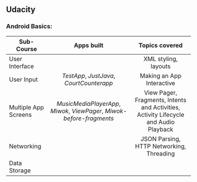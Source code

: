 ## Udacity
### Android Basics: 
 
| Sub-Course              | Apps built    | Topics covered    |
| -------------           |:-------------:|:-------------:
| User Interface          |               |XML styling, layouts
| User Input              | *TestApp*, *JustJava*, *CourtCounterapp* |Making an App Interactive
| Multiple App Screens    | *MusicMediaPlayerApp*, *Miwok*, *ViewPager*, *Miwok-before-fragments* | View Pager, Fragments, Intents and Activities, Activity Lifecycle and Audio Playback
| Networking              |       |JSON Parsing, HTTP Networking, Threading |
| Data Storage            |       |
